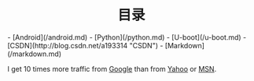 <h1 align = center>目录</h1>
- [Android](/android.md)
- [Python](/python.md)
- [U-boot](/u-boot.md)
- [CSDN](http://blog.csdn.net/a193314 "CSDN")
- [Markdown](/markdown.md)




   
    
I get 10 times more traffic from [Google](http://google.com/ "Google") than from [Yahoo](http://search.yahoo.com/ "Yahoo Search") or [MSN](http://search.msn.com/ "MSN Search").  


